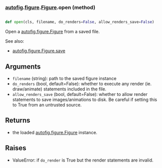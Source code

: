 ### [autofig](autofig.md).[figure](autofig.figure.md).[Figure](autofig.figure.Figure.md).open (method)


```py

def open(cls, filename, do_renders=False, allow_renders_save=False)

```



Open a [autofig.figure.Figure](autofig.figure.Figure.md) from a saved file.

See also:
* [autofig.figure.Figure.save](autofig.figure.Figure.save.md)

Arguments
-----------
* `filename` (string): path to the saved figure instance
* `do_renders` (bool, default=False): whether to execute any render
    (ie. draw/animate) statements included in the file.
* `allow_renders_save` (bool, default=False): whether to allow render
    statements to save images/animations to disk.  Be careful if setting
    this to True from an untrusted source.

Returns
---------
* the loaded [autofig.figure.Figure](autofig.figure.Figure.md) instance.

Raises
----------
* ValueError: if `do_render` is True but the render statements are invalid.

